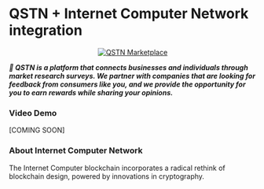 # QSTN + Internet Computer Network integration

<p align="center">
  <a href="https://qstnus.com/"><img src="https://qstnus.com/icon-256x256.png" alt="QSTN Marketplace"></a>
</p>


***🚀 QSTN is a platform that connects businesses and individuals through market research surveys. We partner with companies that are looking for feedback from consumers like you, and we provide the opportunity for you to earn rewards while sharing your opinions.***

### Video Demo

[COMING SOON]


### About Internet Computer Network

The Internet Computer blockchain incorporates a radical rethink of blockchain design, powered by innovations in cryptography.
